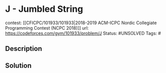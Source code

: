 # J - Jumbled String

contest: [[CFICPC/101933/101933|2018-2019 ACM-ICPC Nordic Collegiate Programming Contest (NCPC 2018)]]
url: https://codeforces.com/gym/101933/problem/J
Status: #UNSOLVED
Tags: #

## Description

## Solution

